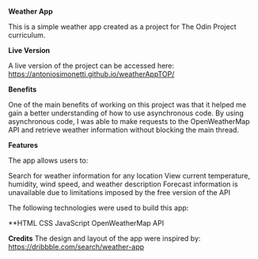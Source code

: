 **Weather App**

This is a simple weather app created as a project for The Odin Project curriculum.

**Live Version**

A live version of the project can be accessed here: https://antoniosimonetti.github.io/weatherAppTOP/

**Benefits**

One of the main benefits of working on this project was that it helped me gain a better understanding of how to use asynchronous code. 
By using asynchronous code, I was able to make requests to the OpenWeatherMap API and retrieve weather information without blocking the main thread.

**Features**

The app allows users to:

Search for weather information for any location
View current temperature, humidity, wind speed, and weather description
Forecast information is unavailable due to limitations imposed by the free version of the API

The following technologies were used to build this app:

**HTML
CSS
JavaScript
OpenWeatherMap API

**Credits**
The design and layout of the app were inspired by: https://dribbble.com/search/weather-app  
